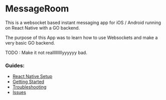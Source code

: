 # MessageRoom

This is a websocket based instant messaging app for iOS / Android running on React Native with a GO backend.

The purpose of this App was to learn how to use Websockets and make a very basic GO backend.

TODO : Make it not realllllllllyyyyyy bad.

### Guides:

- [React Native Setup](./docs/react-native-setup.md)
- [Getting Started](./docs/getting-started.md)
- [Troubleshooting](./docs/troubleshooting.md)
- [Issues](./docs/issues.md)
